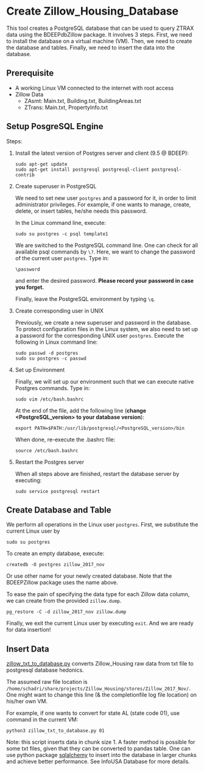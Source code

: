 # Create Zillow_Housing_Database 

This tool creates a PostgreSQL database that can be used to query ZTRAX data using the BDEEPdbZillow package.  It involves 3 steps. First, we need to install the database on a virtual machine (VM). Then, we need to create the database and tables. Finally, we need to insert the data into the database.

## Prerequisite
- A working Linux VM connected to the internet with root access
- Zillow Data
    - ZAsmt: Main.txt, Building.txt, BuildingAreas.txt
    - ZTrans: Main.txt, PropertyInfo.txt

## Setup PosgreSQL Engine
Steps:
1. Install the latest version of Postgres server and client (9.5 @ BDEEP):

    ```
    sudo apt-get update
    sudo apt-get install postgresql postgresql-client postgresql-contrib
    ```

2. Create superuser in PostgreSQL

    We need to set new user `postgres` and a password for it, in order to limit administrator privileges. For example, if one wants to manage, create, delete, or insert tables, he/she needs this password.

    In the Linux command line, execute:
    ```
    sudo su postgres -c psql template1
    ```

    We are switched to the PostgreSQL command line. One can check for all available psql commands by `\?`. Here, we want to change the password of the current user `postgres`. Type in:
    ```
    \password
    ```
    and enter the desired password. **Please record your password in case you forget.**

    Finally, leave the PostgreSQL environment by typing `\q`.

3. Create corresponding user in UNIX

    Previously, we create a new superuser and password in the database. To protect configuration files in the Linux system, we also need to set up a password for the corresponding UNIX user `postgres`. Execute the following in Linux command line:
    ```
    sudo passwd -d postgres
    sudo su postgres -c passwd
    ```

4. Set up Environment

    Finally, we will set up our environment such that we can execute native Postgres commands. Type in:
    ```
    sudo vim /etc/bash.bashrc
    ```
    At the end of the file, add the following line (**change <PostgreSQL_version> to your database version**):
    ```
    export PATH=$PATH:/usr/lib/postgresql/<PostgreSQL_version>/bin
    ```
    When done, re-execute the .bashrc file:
    ```
    source /etc/bash.bashrc
    ```

5. Restart the Postgres server

    When all steps above are finished, restart the database server by executing:
    ```
    sudo service postgresql restart
    ```

## Create Database and Table
We perform all operations in the Linux user `postgres`. First, we substitute the current Linux user by
```
sudo su postgres
```

To create an empty database, execute:
```
createdb -O postgres zillow_2017_nov
```
Or use other name for your newly created database. Note that the BDEEPZillow package uses the name above.

To ease the pain of specifying the data type for each Zillow data column, we can create from the provided `zillow.dump`.
```
pg_restore -C -d zillow_2017_nov zillow.dump
```

Finally, we exit the current Linux user by executing `exit`. And we are ready for data insertion!


## Insert Data
[zillow_txt_to_database.py](./zillow_txt_to_database.py) converts Zillow_Housing raw data from txt file to postgresql database hedonics.

The assumed raw file location is `/home/schadri/share/projects/Zillow_Housing/stores/Zillow_2017_Nov/`. One might want to change this line (& the completionfile log file location) on his/her own VM.

For example, if one wants to convert for state AL (state code 01), use command in the current VM:
```
python3 zillow_txt_to_database.py 01
```

Note: this script inserts data in chunk size 1. A faster method is possible for some txt files, given that they can be converted to pandas table. One can use python package [sqlalchemy](https://docs.sqlalchemy.org/en/13/) to insert into the database in larger chunks and achieve better performance. See InfoUSA Database for more details.
